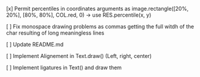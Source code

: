 [x] Permit percentiles in coordinates arguments as image.rectangle([20%, 20%], [80%, 80%], COL.red, 0) -> use RES.percentile(x, y)

[ ] Fix monospace drawing problems as commas getting the full witdh of the char resulting of long meaningless lines

[ ] Update README.md

[ ] Implement Alignement in Text.draw() (Left, right, center)

[ ] Implement ligatures in Text() and draw them